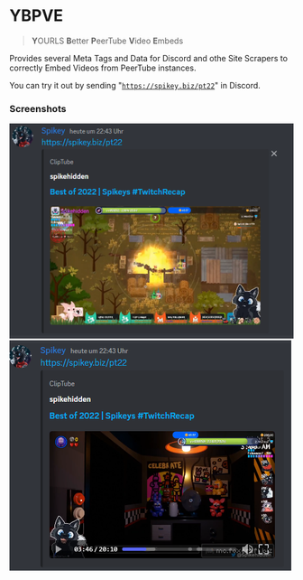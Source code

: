 # YBPVE
 > **Y**OURLS **B**etter **P**eerTube **V**ideo **E**mbeds

 Provides several Meta Tags and Data for Discord and othe Site Scrapers to correctly Embed Videos from PeerTube instances.

 You can try it out by sending "[`https://spikey.biz/pt22`](https://spikey.biz/pt22)" in Discord.

 ### Screenshots
 ![Screenshot](/images/screenshot.png)\
 ![Screenshot](/images/screenshot2.png)
